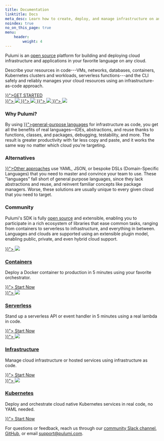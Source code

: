 ```yaml
---
title: Documentation
linktitle: Docs
meta_desc: Learn how to create, deploy, and manage infrastructure on any cloud using Pulumi's open source infrastructure as code SDK.
noindex: true
no_on_this_page: true
menu:
    header:
        weight: 4
---
```


Pulumi is an <a href="https://github.com/pulumi/pulumi" target="_blank">open source</a> platform for building and
deploying cloud infrastructure and applications in your favorite language on any cloud.

Describe your resources in code---VMs, networks, databases, containers, Kubernetes clusters and workloads, serverless functions---and the CLI safely and reliably manages your cloud resources using an infrastructure-as-code approach.

<div class="flex justify-center py-6">
    <a class="btn btn-lg mx-1 my-1" href="{{< relref "/docs/get-started" >}}">GET STARTED</a>
</div>

<div class="my-4 bg-gray-100 border-t border-b border-gray-300 md:flex justify-between items-center px-4 py-2 max-w-6xl">
    <a class="block rounded hover:bg-gray-200 transition-all my-2 py-4 text-center px-6" href="{{< relref "/docs/get-started/aws" >}}">
        <img class="inline-block h-8 w-auto -mb-2" src="/logos/tech/aws.svg">
    </a>
    <a class="block rounded hover:bg-gray-200 transition-all my-2 text-center md:mx-2 py-4 px-6" href="{{< relref "/docs/get-started/azure" >}}">
        <img class="inline-block h-8 w-auto" src="/logos/tech/azure.svg">
    </a>
    <a class="block rounded hover:bg-gray-200 transition-all my-2 text-center md:mx-2 py-4 px-6" href="{{< relref "/docs/get-started/gcp" >}}">
        <img class="inline-block h-8 w-auto" src="/logos/tech/gcp.svg">
    </a>
    <a class="block rounded hover:bg-gray-200 transition-all my-2 py-4 text-center px-6" href="{{< relref "/docs/get-started/kubernetes" >}}">
        <img class="inline-block h-8 w-auto" src="/logos/tech/k8s.svg">
    </a>
</div>

<div class="my-4 md:flex py-8">
    <div>
        <h3 class="no-anchor">Why Pulumi?</h3>
        <p class="text-sm text-gray-600">
            By using <a href="{{< relref "/docs/intro/languages" >}}">general-purpose languages</a>
            for infrastructure as code,
            you get all the benefits of real languages&mdash;IDEs, abstractions, and
            reuse thanks to functions, classes, and packages, debugging, testability,
            and more. The result is greater productivity with far less copy and paste,
            and it works the same way no matter which cloud you're targeting.
        </p>
    </div>
    <div class="md:mx-8">
        <h3 class="no-anchor">Alternatives</h3>
        <p class="text-sm text-gray-600">
            <a href="{{< relref "/docs/intro/vs" >}}">Other approaches</a> use YAML,
            JSON, or bespoke DSLs (Domain-Specific Languages) that you need to
            master and convince your team to use. These "languages" fall short of
            general purpose languages, since they lack abstractions and reuse, and reinvent
            familiar concepts like package managers. Worse, these solutions are usually
            unique to every given cloud that you need to target.
        </p>
    </div>
    <div>
        <h3 class="no-anchor">Community</h3>
        <p class="text-sm text-gray-600">
            Pulumi's SDK is fully <a href="https://github.com/pulumi/pulumi" target="_blank">open source</a>
            and extensible, enabling you to
            participate in a rich ecosystem of libraries that ease common tasks,
            ranging from containers to serverless to infrastructure, and everything
            in between. Languages and clouds are supported using an extensible
            plugin model, enabling public, private, and even hybrid cloud support.
        </p>
    </div>
</div>

<div class="my-4 bg-gray-100 border-t border-b border-gray-300 md:flex py-8 px-4 max-w-3xl">
    <div class="flex flex-col justify-between text-center h-full md:w-1/4 md:px-2 mb-12 md:mb-0">
        <a href="{{< relref "/docs/tutorials/aws/tutorial-service" >}}">
            <img class="inline-block w-24" src="/images/docs/icon-feature-containers.svg">
            <h3 class="no-anchor mt-2 mb-0">Containers</h3>
        </a>
        <p class="mb-8 text-sm text-gray-600">
            Deploy a Docker container to production in 5 minutes using your favorite orchestrator.
        </p>
        <a class="btn btn-sm btn-secondary" href="{{< relref "/docs/tutorials/aws/tutorial-service" >}}">
            Start Now
        </a>
    </div>
    <div class="flex flex-col justify-between text-center h-full md:w-1/4 md:px-2 mb-12 md:mb-0">
        <a href="{{< relref "/docs/tutorials/aws/tutorial-rest-api" >}}">
            <img class="inline-block w-24" src="/images/docs/icon-feature-serverless.svg">
            <h3 class="no-anchor mt-2 mb-0">Serverless</h3>
        </a>
        <p class="mb-8 text-sm text-gray-600">
            Stand up a serverless API or event handler in 5 minutes using a real lambda in code.
        </p>
        <a class="btn btn-sm btn-secondary" href="{{< relref "/docs/tutorials/aws/tutorial-rest-api" >}}">
            Start Now
        </a>
    </div>
    <div class="flex flex-col justify-between text-center h-full md:w-1/4 md:px-2 mb-12 md:mb-0">
        <a href="{{< relref "/docs/tutorials/aws/tutorial-ec2-webserver" >}}">
            <img class="inline-block w-24" src="/images/docs/icon-feature-data.svg">
            <h3 class="no-anchor mt-2 mb-0">Infrastructure</h3>
        </a>
        <p class="mb-8 text-sm text-gray-600">
            Manage cloud infrastructure or hosted services using infrastructure as code.
        </p>
        <a class="btn btn-sm btn-secondary" href="{{< relref "/docs/tutorials/aws/tutorial-ec2-webserver" >}}">
            Start Now
        </a>
    </div>
    <div class="flex flex-col justify-between text-center h-full md:w-1/4 md:px-2">
        <a href="{{< relref "/docs/get-started/kubernetes" >}}">
            <img class="inline-block w-24" src="/images/docs/icon-feature-kubernetes.svg">
            <h3 class="no-anchor mt-2 mb-0">Kubernetes</h3>
        </a>
        <p class="mb-8 text-sm text-gray-600">
            Deploy and orchestrate cloud native Kubernetes services in real code, no YAML needed.
        </p>
        <a class="btn btn-sm btn-secondary" href="{{< relref "/docs/get-started/kubernetes" >}}">
            Start Now
        </a>
    </div>
</div>

For questions or feedback, reach us through our [community Slack channel](https://slack.pulumi.com),
[GitHub](https://github.com/pulumi), or email [support@pulumi.com](mailto:support@pulumi.com).
